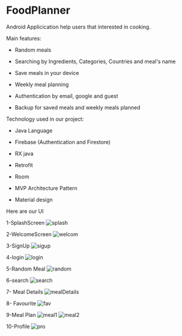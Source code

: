 # FoodPlanner

Android Applicication help users that interested in cooking.




Main features:
- Random meals

- Searching by Ingredients, Categories, Countries and meal's name

- Save meals in your device

- Weekly meal planning

- Authentication by email, google and guest

- Backup for saved meals and weekly meals planned






Technology used in our project:
- Java Language

- Firebase (Authentication and Firestore)

- RX java

- Retrofit

- Room

- MVP Architecture Pattern

- Material design


Here are our UI


1-SplashScreen
![splash](https://user-images.githubusercontent.com/55794743/218336030-10dd1989-bb5d-4039-8c23-1f3ef9e91b13.jpg)


2-WelcomeScreen
![welcom](https://user-images.githubusercontent.com/55794743/218336071-c223abb6-c509-465e-8c3e-f37bd24b6a6e.jpg)


3-SignUp
![sigup](https://user-images.githubusercontent.com/55794743/218336085-3825ed53-8bb9-45d4-bc77-8097f7884b44.jpg)


4-login
![login](https://user-images.githubusercontent.com/55794743/218336111-3e5836ab-fb75-4aba-9386-52d438b3e8fb.jpg)

5-Random Meal
![random](https://user-images.githubusercontent.com/55794743/218336168-dee93583-a98b-4249-8ba3-cd5cdfbf377a.jpg)

6-search
![search](https://user-images.githubusercontent.com/55794743/218336210-abbfa7a4-7eca-4b50-b4cd-3ef5c7f93678.jpg)

7- Meal Details
![mealDetails](https://user-images.githubusercontent.com/55794743/218336240-ab9af3a7-35bc-402f-a873-ede575c0ee8d.jpg)

8- Favourite
![fav](https://user-images.githubusercontent.com/55794743/218336273-b3e5b470-536e-4deb-850f-410e15c57474.jpg)

9-Meal Plan
![meal1](https://user-images.githubusercontent.com/55794743/218336313-68b96b35-6628-45dd-a4d2-88b135682c31.jpg)
![meal2](https://user-images.githubusercontent.com/55794743/218336318-ba3d87d6-0cb9-4753-8bd0-2e36286afe6f.jpg)

10-Profile
![pro](https://user-images.githubusercontent.com/55794743/218336338-9a6ad257-677c-4b4d-8dc6-bda7a14b5918.jpg)





